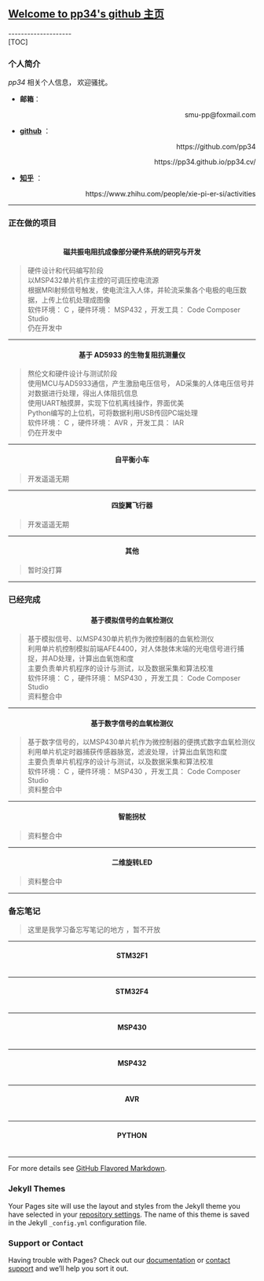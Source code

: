 ## [Welcome to pp34's github 主页](https://pp34.github.io/pp34.cv/)
--------------------<br />
[TOC]<br />
### 个人简介
*pp34*	相关个人信息， 欢迎骚扰。
 
 - **邮箱**：

 <p align="right">smu-pp@foxmail.com</p> 

 - [**github**](https://github.com/pp34) ：

 <p align="right">https://github.com/pp34</p> 

 <p align="right">https://pp34.github.io/pp34.cv/</p> 

 - [**知乎**](https://www.zhihu.com/people/xie-pi-er-si/activities) ：

 <p align="right">https://www.zhihu.com/people/xie-pi-er-si/activities </p> 

-------------------

### 正在做的项目

####  <center>磁共振电阻抗成像部分硬件系统的研究与开发</center>
> 硬件设计和代码编写阶段<br />
> 以MSP432单片机作主控的可调压控电流源<br />
> 根据MRI射频信号触发，使电流注入人体，并轮流采集各个电极的电压数据，上传上位机处理成图像<br />
> 软件环境： C ，硬件环境： MSP432 ，开发工具： Code Composer Studio<br />
> 仍在开发中<br />

-------------------
#### <center>基于 AD5933 的生物复阻抗测量仪</center>
> 熬伦文和硬件设计与测试阶段<br />
> 使用MCU与AD5933通信，产生激励电压信号， AD采集的人体电压信号并对数据进行处理，得出人体阻抗信息<br />
> 使用UART触摸屏，实现下位机离线操作，界面优美<br />
> Python编写的上位机，可将数据利用USB传回PC端处理<br />
> 软件环境： C ，硬件环境： AVR ，开发工具： IAR<br />
> 仍在开发中<br />

 -------------------
####  <center>自平衡小车</center>
> 开发遥遥无期<br />

-------------------
#### <center>四旋翼飞行器</center>
> 开发遥遥无期<br />

-------------------
#### <center> 其他</center>
> 暂时没打算<br />  

-------------------

### 已经完成  

#### <center>基于模拟信号的血氧检测仪</center>
> 基于模拟信号、以MSP430单片机作为微控制器的血氧检测仪<br />
> 利用单片机控制模拟前端AFE4400，对人体肢体末端的光电信号进行捕捉，并AD处理，计算出血氧饱和度<br />
> 主要负责单片机程序的设计与测试，以及数据采集和算法校准<br />
> 软件环境： C ，硬件环境： MSP430 ，开发工具： Code Composer Studio<br />
> 资料整合中<br />

-------------------

#### <center>基于数字信号的血氧检测仪</center>
> 基于数字信号的，以MSP430单片机作为微控制器的便携式数字血氧检测仪<br />
> 利用单片机定时器捕获传感器脉宽，滤波处理，计算出血氧饱和度<br />
> 主要负责单片机程序的设计与测试，以及数据采集和算法校准<br />
> 软件环境： C ，硬件环境： MSP430 ，开发工具： Code Composer Studio<br />
> 资料整合中<br />

-------------------
####  <center>智能拐杖</center>
> 资料整合中<br />  

-------------------
#### <center>二维旋转LED</center>
> 资料整合中<br />   

-------------------


### 备忘笔记
> 这里是我学习备忘写笔记的地方  ，暂不开放<br />

-------------------

#### <center>STM32F1</center><br />  

-------------------
#### <center>STM32F4</center><br /> 

-------------------
#### <center>MSP430</center><br /> 

-------------------
#### <center>MSP432</center><br />   

-------------------
#### <center>AVR</center><br />  

-------------------
#### <center>PYTHON</center><br />  

-------------------

For more details see [GitHub Flavored Markdown](https://guides.github.com/features/mastering-markdown/).

### Jekyll Themes

Your Pages site will use the layout and styles from the Jekyll theme you have selected in your [repository settings](https://github.com/pp34/pp34.cv/settings). The name of this theme is saved in the Jekyll `_config.yml` configuration file.

### Support or Contact

Having trouble with Pages? Check out our [documentation](https://help.github.com/categories/github-pages-basics/) or [contact support](https://github.com/contact) and we’ll help you sort it out.
